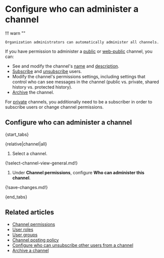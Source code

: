 # Configure who can administer a channel

!!! warn ""

    Organization administrators can automatically administer all channels.

If you have permission to administer a
[public](/help/channel-permissions#public-channels) or
[web-public](/help/channel-permissions#web-public-channels) channel, you can:

- See and modify the channel's [name](/help/rename-a-channel) and [description](/help/change-the-channel-description).
- [Subscribe](/help/subscribe-users-to-a-channel) and
  [unsubscribe](/help/unsubscribe-users-from-a-channel) users.
- Modify the channel's permissions settings, including settings that control who
  can see messages in the channel (public vs. private, shared history vs.
  protected history).
- [Archive](/help/archive-a-channel) the channel.

For [private](/help/channel-permissions#private-channels) channels, you
additionally need to be a subscriber in order to subscribe users or change
channel permissions.

## Configure who can administer a channel

{start_tabs}

{relative|channel|all}

1. Select a channel.

{!select-channel-view-general.md!}

1. Under **Channel permissions**, configure **Who can administer
   this channel**.

{!save-changes.md!}

{end_tabs}

## Related articles

* [Channel permissions](/help/channel-permissions)
* [User roles](/help/user-roles)
* [User groups](/help/user-groups)
* [Channel posting policy](/help/channel-posting-policy)
* [Configure who can unsubscribe other users from a channel](/help/configure-who-can-unsubscribe-others)
* [Archive a channel](/help/archive-a-channel)
